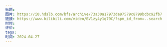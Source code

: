 ```yaml
---
标题: 
图片: https://i0.hdslb.com/bfs/archive/73a30a17973da97579c8799bcbc92fb7282a64bd.png@518w_290h_1c_!web-video-share-cover.avif
链接: https://www.bilibili.com/video/BV1zy4y1q79C/?spm_id_from=..search-card.all.click&vd_source=e815fa5e2c428a98163e9d19be40ec58
时时: 
评价: 
tags: 
时间: 2024-04-27
---
```


